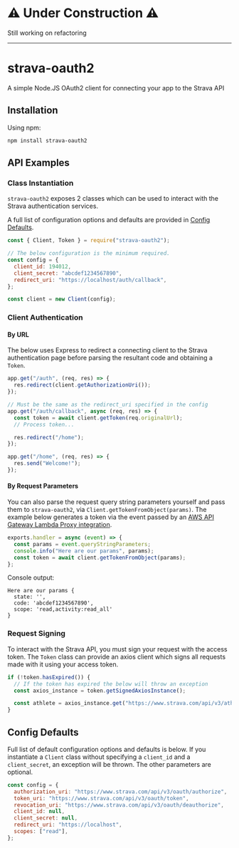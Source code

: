 # ⚠️ Under Construction ⚠️

Still working on refactoring

---

# strava-oauth2

A simple Node.JS OAuth2 client for connecting your app to the Strava API

## Installation

Using npm:

```bash
npm install strava-oauth2
```

## API Examples

### Class Instantiation

`strava-oauth2` exposes 2 classes which can be used to interact with the Strava authentication services.

A full list of configuration options and defaults are provided in [Config Defaults](#config-defaults).

```js
const { Client, Token } = require("strava-oauth2");

// The below configuration is the minimum required.
const config = {
  client_id: 194012,
  client_secret: "abcdef1234567890",
  redirect_uri: "https://localhost/auth/callback",
};

const client = new Client(config);
```

### Client Authentication

#### By URL

The below uses Express to redirect a connecting client to the Strava authentication page before parsing the resultant code and obtaining a `Token`.

```js
app.get("/auth", (req, res) => {
  res.redirect(client.getAuthorizationUri());
});

// Must be the same as the redirect_uri specified in the config
app.get("/auth/callback", async (req, res) => {
  const token = await client.getToken(req.originalUrl);
  // Process token...

  res.redirect("/home");
});

app.get("/home", (req, res) => {
  res.send("Welcome!");
});
```

#### By Request Parameters

You can also parse the request query string parameters yourself and pass them to `strava-oauth2`, via `Client.getTokenFromObject(params)`. The example below generates a token via the event passed by an [AWS API Gateway Lambda Proxy integration](https://docs.aws.amazon.com/apigateway/latest/developerguide/set-up-lambda-proxy-integrations.html).

```js
exports.handler = async (event) => {
  const params = event.queryStringParameters;
  console.info("Here are our params", params);
  const token = await client.getTokenFromObject(params);
};
```

Console output:

```
Here are our params {
  state: '',
  code: 'abcdef1234567890',
  scope: 'read,activity:read_all'
}
```

### Request Signing

To interact with the Strava API, you must sign your request with the access token. The `Token` class can provide an axios client which signs all requests made with it using your access token.

```js
if (!token.hasExpired()) {
  // If the token has expired the below will throw an exception
  const axios_instance = token.getSignedAxiosInstance();

  const athlete = axios_instance.get("https://www.strava.com/api/v3/athlete");
}
```

## Config Defaults

Full list of default configuration options and defaults is below. If you instantiate a `Client` class without specifying a `client_id` and a `client_secret`, an exception will be thrown. The other parameters are optional.

```js
const config = {
  authorization_uri: "https://www.strava.com/api/v3/oauth/authorize",
  token_uri: "https://www.strava.com/api/v3/oauth/token",
  revocation_uri: "https://www.strava.com/api/v3/oauth/deauthorize",
  client_id: null,
  client_secret: null,
  redirect_uri: "https://localhost",
  scopes: ["read"],
};
```
